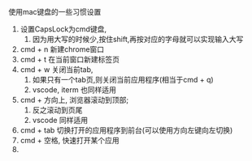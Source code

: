 使用mac键盘的一些习惯设置

1. 设置CapsLock为cmd键盘,
   1. 因为用大写的时候少,按住shift,再按对应的字母就可以实现输入大写
2. cmd + n 新建chrome窗口
3. cmd + t 在当前窗口新建标签页
4. cmd + w 关闭当前tab,
   1. 如果只有一个tab页,则关闭当前应用程序(相当于cmd + q)
   2. vscode, iterm 也同样适用
5. cmd + 方向上, 浏览器滚动到顶部; 
   1. 反之滚动到页尾
   2. vscode 同样适用
6. cmd + tab 切换打开的应用程序到前台(可以使用方向左键向左切换)
7. cmd + 空格, 快速打开某个应用
8. 
   
